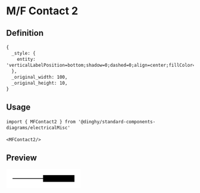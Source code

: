 # M/F Contact 2

## Definition

```
{
  _style: { 
    entity: 'verticalLabelPosition=bottom;shadow=0;dashed=0;align=center;fillColor=strokeColor;html=1;verticalAlign=top;strokeWidth=1;shape=mxgraph.electrical.miscellaneous.mf_contact_2',
  },
  _original_width: 100,
  _original_height: 10,
}
```

## Usage

```
import { MFContact2 } from '@dinghy/standard-components-diagrams/electricalMisc'

<MFContact2/>
```

## Preview

<img src="./m-f-contact-2.png" width="200"/>
